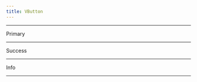 ```yaml
---
title: VButton
---
```


---

<VButton theme="primary">Primary</VButton>

---

<VButton theme="success">Success</VButton>

---

<VButton theme="info">Info</VButton>

---